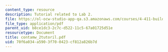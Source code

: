 ```yaml
---
content_type: resource
description: Tutorial related to Lab 2.
file: https://ol-ocw-studio-app-qa.s3.amazonaws.com/courses/4-411-building-technology-laboratory-spring-2004/70f6a034a5903f700423cf812a826b7d_contamw_2tutoril.pdf
file_type: application/pdf
parent_uid: b8ce1dc3-2c7c-d522-11c5-67a01725d51e
resourcetype: Document
title: contamw_2tutoril.pdf
uid: 70f6a034-a590-3f70-0423-cf812a826b7d
---
```

